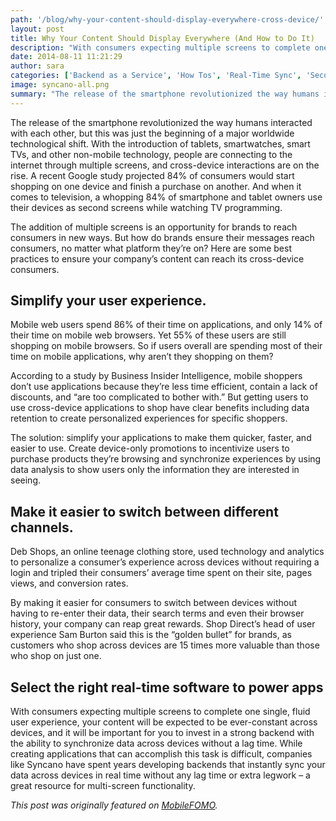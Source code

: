 ```yaml
---
path: '/blog/why-your-content-should-display-everywhere-cross-device/'
layout: post
title: Why Your Content Should Display Everywhere (And How to Do It)
description: "With consumers expecting multiple screens to complete one single user experience, your content will is expected to be constant across devices. Read more..."
date: 2014-08-11 11:21:29
author: sara
categories: ['Backend as a Service', 'How Tos', 'Real-Time Sync', 'Second Screen']
image: syncano-all.png
summary: "The release of the smartphone revolutionized the way humans interacted with each other, but this was just the beginning of a major worldwide technological shift. With the introduction of tablets, smartwatches, smart TVs, and other non-mobile technology, people are connecting to the internet through multiple screens, and cross-device interactions are on the rise. A recent Google study projected 84% of consumers would start shopping on one device and finish a purchase on another. And when it comes to television, a whopping 84% of smartphone and tablet owners use their devices as second screens while watching TV programming. The addition of multiple screens is an opportunity for brands to reach consumers in new ways. But how do brands ensure their messages reach consumers, no matter what platform they’re on? Here are some best practices to ensure your company’s content can reach its cross-device consumers."
---
```

The release of the smartphone revolutionized the way humans interacted with each other, but this was just the beginning of a major worldwide technological shift. With the introduction of tablets, smartwatches, smart TVs, and other non-mobile technology, people are connecting to the internet through multiple screens, and cross-device interactions are on the rise. A recent Google study projected 84% of consumers would start shopping on one device and finish a purchase on another. And when it comes to television, a whopping 84% of smartphone and tablet owners use their devices as second screens while watching TV programming.

The addition of multiple screens is an opportunity for brands to reach consumers in new ways. But how do brands ensure their messages reach consumers, no matter what platform they’re on? Here are some best practices to ensure your company’s content can reach its cross-device consumers.

## Simplify your user experience.

Mobile web users spend 86% of their time on applications, and only 14% of their time on mobile web browsers. Yet 55% of these users are still shopping on mobile browsers. So if users overall are spending most of their time on mobile applications, why aren’t they shopping on them?

According to a study by Business Insider Intelligence, mobile shoppers don’t use applications because they’re less time efficient, contain a lack of discounts, and “are too complicated to bother with.” But getting users to use cross-device applications to shop have clear benefits including data retention to create personalized experiences for specific shoppers.

The solution: simplify your applications to make them quicker, faster, and easier to use. Create device-only promotions to incentivize users to purchase products they’re browsing and synchronize experiences by using data analysis to show users only the information they are interested in seeing.

## Make it easier to switch between different channels.

Deb Shops, an online teenage clothing store, used technology and analytics to personalize a consumer’s experience across devices without requiring a login and tripled their consumers’ average time spent on their site, pages views, and conversion rates.

By making it easier for consumers to switch between devices without having to re-enter their data, their search terms and even their browser history, your company can reap great rewards. Shop Direct’s head of user experience Sam Burton said this is the “golden bullet” for brands, as customers who shop across devices are 15 times more valuable than those who shop on just one.

## Select the right real-time software to power apps

With consumers expecting multiple screens to complete one single, fluid user experience, your content will be expected to be ever-constant across devices, and it will be important for you to invest in a strong backend with the ability to synchronize data across devices without a lag time. While creating applications that can accomplish this task is difficult, companies like Syncano have spent years developing backends that instantly sync your data across devices in real time without any lag time or extra legwork – a great resource for multi-screen functionality.

_This post was originally featured on [MobileFOMO](http://mobilefomo.com/2014/04/content-display-and-it/)._
